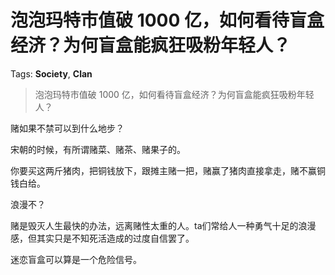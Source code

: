 # 泡泡玛特市值破 1000 亿，如何看待盲盒经济？为何盲盒能疯狂吸粉年轻人？

Tags: **Society**, **Clan**

> 泡泡玛特市值破 1000 亿，如何看待盲盒经济？为何盲盒能疯狂吸粉年轻人？

赌如果不禁可以到什么地步？

宋朝的时候，有所谓赌菜、赌茶、赌果子的。

你要买这两斤猪肉，把铜钱放下，跟摊主赌一把，赌赢了猪肉直接拿走，赌不赢铜钱白给。

浪漫不？

  


赌是毁灭人生最快的办法，远离赌性太重的人。ta们常给人一种勇气十足的浪漫感，但其实只是不知死活造成的过度自信罢了。

迷恋盲盒可以算是一个危险信号。



